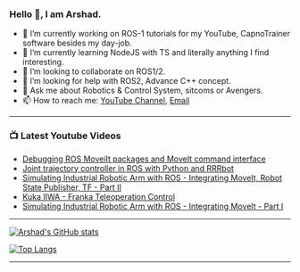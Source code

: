 ### Hello 👋, I am Arshad.
  

- 🔭 I’m currently working on ROS-1 tutorials for my YouTube, CapnoTrainer software besides my day-job.
- 🌱 I’m currently learning NodeJS with TS and literally anything I find interesting.
- 👯 I’m looking to collaborate on ROS1/2.
- 🤔 I’m looking for help with ROS2, Advance C++ concept.
- 💬 Ask me about Robotics & Control System, sitcoms or Avengers. 
- 📫 How to reach me: [YouTube Channel](https://www.youtube.com/channel/UCHe1VhUtqLBGYHmPAzw9I_w/featured), [Email](muhammadarshad0910@gmail.com)


---

### 📺 Latest Youtube Videos

<!-- YOUTUBE:START -->
- [Debugging ROS MoveiIt packages and MoveIt command interface](https://www.youtube.com/watch?v=6anw14IjQtQ)
- [Joint trajectory controller in ROS with Python and RRRbot](https://www.youtube.com/watch?v=BmLdjLNJHoY)
- [Simulating Industrial Robotic Arm with ROS - Integrating MoveIt, Robot State Publisher, TF - Part II](https://www.youtube.com/watch?v=NskD8Em5cTM)
- [Kuka IIWA - Franka Teleoperation Control](https://www.youtube.com/watch?v=E8T6bkqEYuI)
- [Simulating Industrial Robotic Arm with ROS - Integrating MoveIt - Part I](https://www.youtube.com/watch?v=sMwOprAi4Mg)
<!-- YOUTUBE:END -->

---

[![Arshad's GitHub stats](https://github-readme-stats.vercel.app/api?username=arsh09)](https://github.com/anuraghazra/github-readme-stats)

[![Top Langs](https://github-readme-stats.vercel.app/api/top-langs/?username=arsh09&layout=compact)](https://github.com/anuraghazra/github-readme-stats)

---
